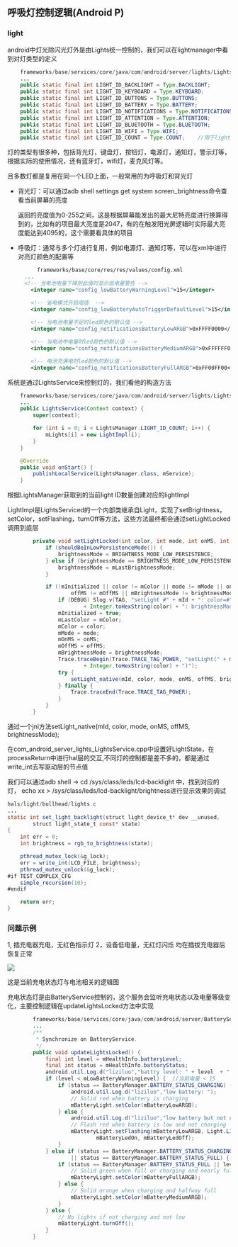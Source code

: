 ## 呼吸灯控制逻辑(Android P)

### light

android中灯光除闪光灯外是由Lights统一控制的，我们可以在lightmanager中看到对灯类型的定义

```java
    frameworks/base/services/core/java/com/android/server/lights/LightsManager.java
	...
	public static final int LIGHT_ID_BACKLIGHT = Type.BACKLIGHT;
    public static final int LIGHT_ID_KEYBOARD = Type.KEYBOARD;
    public static final int LIGHT_ID_BUTTONS = Type.BUTTONS;
    public static final int LIGHT_ID_BATTERY = Type.BATTERY;
    public static final int LIGHT_ID_NOTIFICATIONS = Type.NOTIFICATIONS;
    public static final int LIGHT_ID_ATTENTION = Type.ATTENTION;
    public static final int LIGHT_ID_BLUETOOTH = Type.BLUETOOTH;
    public static final int LIGHT_ID_WIFI = Type.WIFI;
    public static final int LIGHT_ID_COUNT = Type.COUNT;	//用于lightservices初始化时循环遍历light id的值
```

灯的类型有很多种，包括背光灯，键盘灯，按钮灯，电源灯，通知灯，警示灯等，根据实际的使用情况，还有蓝牙灯，wifi灯，麦克风灯等。

且多数灯都是复用在同一个LED上面，一般常用的为呼吸灯和背光灯

- 背光灯：可以通过adb shell settings get system screen_brightness命令查看当前屏幕的亮度

  返回的亮度值为0-255之间，这是根据屏幕能发出的最大尼特亮度进行换算得到的，比如有的项目最大亮度是2047，有的在触发阳光屏逻辑时实际最大亮度能达到4095的，这个需要看具体的项目

- 呼吸灯：通常与多个灯进行复用，例如电源灯、通知灯等，可以在xml中进行对亮灯颜色的配置等

  ```xml
     	frameworks/base/core/res/res/values/config.xml
  	...
  	<!-- 当电池电量下降到此值时显示低电量警告 -->
      <integer name="config_lowBatteryWarningLevel">15</integer>
  
      <!-- 省电模式开启阈值  -->
      <integer name="config_lowBatteryAutoTriggerDefaultLevel">15</integer>
      
      <!-- 当电池电量不足时led颜色的默认值 -->
      <integer name="config_notificationsBatteryLowARGB">0xFFFF0000</integer>
  
      <!-- 当电池中电量时led颜色的默认值 -->
      <integer name="config_notificationsBatteryMediumARGB">0xFFFFFF00</integer>
  
      <!-- 电池充满电时led颜色的默认值 -->
      <integer name="config_notificationsBatteryFullARGB">0xFF00FF00</integer>
  ```

系统是通过LightsService来控制灯的，我们看他的构造方法

```java
    frameworks/base/services/core/java/com/android/server/lights/LightsService.java
	...
	public LightsService(Context context) {
        super(context);

        for (int i = 0; i < LightsManager.LIGHT_ID_COUNT; i++) {
            mLights[i] = new LightImpl(i);
        }
    }

    @Override
    public void onStart() {
        publishLocalService(LightsManager.class, mService);
    }
```

根据LightsManager获取到的当前light ID数量创建对应的lightImpl

LightImpl是LightsServiced的一个内部类继承自Light，实现了setBrightness，setColor，setFlashing，turnOff等方法，这些方法最终都会通过setLightLocked调用到底层

```java
		private void setLightLocked(int color, int mode, int onMS, int offMS, int brightnessMode) {
            if (shouldBeInLowPersistenceMode()) {
                brightnessMode = BRIGHTNESS_MODE_LOW_PERSISTENCE;
            } else if (brightnessMode == BRIGHTNESS_MODE_LOW_PERSISTENCE) {
                brightnessMode = mLastBrightnessMode;
            }

            if (!mInitialized || color != mColor || mode != mMode || onMS != mOnMS ||
                    offMS != mOffMS || mBrightnessMode != brightnessMode) {
                if (DEBUG) Slog.v(TAG, "setLight #" + mId + ": color=#"
                        + Integer.toHexString(color) + ": brightnessMode=" + brightnessMode);
                mInitialized = true;
                mLastColor = mColor;
                mColor = color;
                mMode = mode;
                mOnMS = onMS;
                mOffMS = offMS;
                mBrightnessMode = brightnessMode;
                Trace.traceBegin(Trace.TRACE_TAG_POWER, "setLight(" + mId + ", 0x"
                        + Integer.toHexString(color) + ")");
                try {
                    setLight_native(mId, color, mode, onMS, offMS, brightnessMode);
                } finally {
                    Trace.traceEnd(Trace.TRACE_TAG_POWER);
                }
            }
        }
```

通过一个jni方法setLight_native(mId, color, mode, onMS, offMS, brightnessMode);

在com_android_server_lights_LightsService.cpp中设置好LightState，在processReturn中进行hal层的交互,不同灯的控制都是差不多的，都是通过write_int去写驱动层的节点值

我们可以通过adb shell -> cd /sys/class/leds/lcd-backlight 中，找到对应的灯， echo xx > /sys/class/leds/lcd-backlight/brightness进行显示效果的调试

```java
hals/light/bullhead/lights.c
...
static int set_light_backlight(struct light_device_t* dev __unused,
        struct light_state_t const* state)
{
    int err = 0;
    int brightness = rgb_to_brightness(state);

    pthread_mutex_lock(&g_lock);
    err = write_int(LCD_FILE, brightness);
    pthread_mutex_unlock(&g_lock);
#if TEST_COMPLEX_CFG
    simple_recursion(10);
#endif

    return err;
}
```

### 问题示例

1, 插充电器充电，无红色指示灯 2，设备低电量，无红灯闪烁 均在插拔充电器后恢复正常

![](test1.png)

这是当前充电状态灯与电池相关的逻辑图

充电状态灯是由BatteryService控制的，这个服务会监听充电状态以及电量等级变化，主要控制逻辑在updateLightsLocked方法中实现

```java
        frameworks/base/services/core/java/com/android/server/BatteryService.java
        ...
        /**
         * Synchronize on BatteryService.
         */
        public void updateLightsLocked() {
            final int level = mHealthInfo.batteryLevel;
            final int status = mHealthInfo.batteryStatus;
            android.util.Log.d("liziluo","battry level: " + level  + "        status: " + status);
            if (level < mLowBatteryWarningLevel) {	//当前电量 < 15
                if (status == BatteryManager.BATTERY_STATUS_CHARGING) {		//是否在充电
                    android.util.Log.d("liziluo","low battery: ");
                    // Solid red when battery is charging
                    mBatteryLight.setColor(mBatteryLowARGB);
                } else {
                    android.util.Log.d("liziluo","low battery but not charge: ");
                    // Flash red when battery is low and not charging
                    mBatteryLight.setFlashing(mBatteryLowARGB, Light.LIGHT_FLASH_TIMED,
                            mBatteryLedOn, mBatteryLedOff);
                }
            } else if (status == BatteryManager.BATTERY_STATUS_CHARGING
                    || status == BatteryManager.BATTERY_STATUS_FULL) {
                if (status == BatteryManager.BATTERY_STATUS_FULL || level >= 90) {
                    // Solid green when full or charging and nearly full
                    mBatteryLight.setColor(mBatteryFullARGB);
                } else {
                    // Solid orange when charging and halfway full
                    mBatteryLight.setColor(mBatteryMediumARGB);
                }
            } else {
                // No lights if not charging and not low
                mBatteryLight.turnOff();
            }
        }
```

